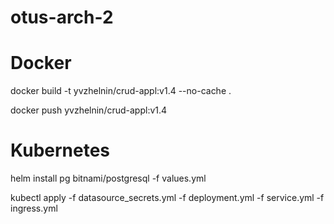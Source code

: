 # otus-arch-2

# Docker
<p>docker build -t yvzhelnin/crud-appl:v1.4 --no-cache .</p>
<p>docker push yvzhelnin/crud-appl:v1.4</p>

# Kubernetes
<p>helm install pg bitnami/postgresql -f values.yml</p>
<p>kubectl apply -f datasource_secrets.yml -f deployment.yml -f service.yml -f ingress.yml</p>
